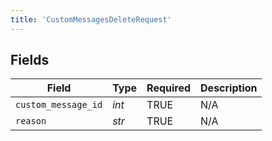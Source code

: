 ```yaml
---
title: 'CustomMessagesDeleteRequest'
---
```



## Fields

| Field               | Type                | Required            | Description         |
| ------------------- | ------------------- | ------------------- | ------------------- |
| `custom_message_id` | *int*               | TRUE  | N/A                 |
| `reason`            | *str*               | TRUE  | N/A                 |